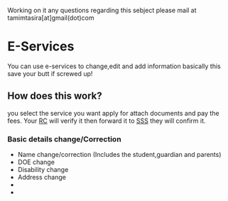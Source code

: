 Working on it any questions regarding this sebject please mail at tamimtasira[at]gmail(dot)com
# E-Services
You can use e-services to change,edit and add information basically this save your butt if screwed up!
## How does this work?
you select the service you want apply for attach documents and  pay the fees. Your [RC](https://nios-students.pages.dev/wiki/Glossary) will verify it then forward it to [SSS](https://nios-students.pages.dev/wiki/Glossary) they will confirm it.

### Basic details change/Correction
- Name change/correction (Includes the student,guardian and parents)
-  DOE change
-  Disability change
-  Address change
-  
- 



